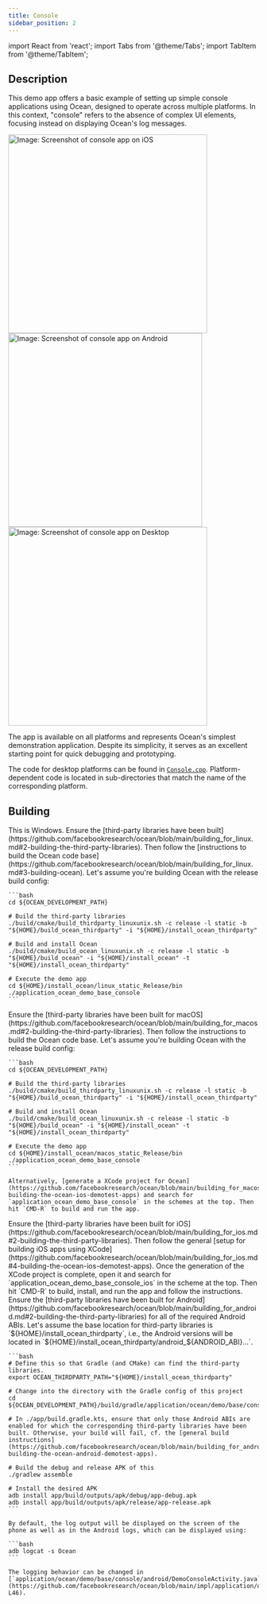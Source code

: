 ```yaml
---
title: Console
sidebar_position: 2
---
```


import React from 'react';
import Tabs from '@theme/Tabs';
import TabItem from '@theme/TabItem';

## Description

This demo app offers a basic example of setting up simple console applications using Ocean, designed to operate across multiple platforms. In this context, "console" refers to the absence of complex UI elements, focusing instead on displaying Ocean's log messages.

<div class="center-images">
  <img src={require('@site/static/img/docs/demoapps/crossplatformapps/console_ios.jpg').default} alt="Image: Screenshot of console app on iOS" height="400" className="center-image"/>
  <img src={require('@site/static/img/docs/demoapps/crossplatformapps/console_android.jpg').default} alt="Image: Screenshot of console app on Android" height="390" className="center-image"/>
  <img src={require('@site/static/img/docs/demoapps/crossplatformapps/console_windows_mac.jpg').default} alt="Image: Screenshot of console app on Desktop" height="400" className="center-image"/>
</div>

The app is available on all platforms and represents Ocean's simplest demonstration application. Despite its simplicity, it serves as an excellent starting point for quick debugging and prototyping.

The code for desktop platforms can be found in [`Console.cpp`](https://github.com/facebookresearch/ocean/blob/c6994ae2add1b2fb295ffe7bffa5abdb7bd5e486/impl/application/ocean/demo/base/console/Console.cpp#L17-L54). Platform-dependent code is located in sub-directories that match the name of the corresponding platform.

## Building

<Tabs groupId="target-os" queryString>

  <TabItem value="win" label="Windows">
    This is Windows.
  </TabItem>

  <TabItem value="linux" label="Linux">
    Ensure the [third-party libraries have been built](https://github.com/facebookresearch/ocean/blob/main/building_for_linux.md#2-building-the-third-party-libraries). Then follow the [instructions to build the Ocean code base](https://github.com/facebookresearch/ocean/blob/main/building_for_linux.md#3-building-ocean). Let's assume you're building Ocean with the release build config:

    ```bash
    cd ${OCEAN_DEVELOPMENT_PATH}

    # Build the third-party libraries
    ./build/cmake/build_thirdparty_linuxunix.sh -c release -l static -b "${HOME}/build_ocean_thirdparty" -i "${HOME}/install_ocean_thirdparty"

    # Build and install Ocean
    ./build/cmake/build_ocean_linuxunix.sh -c release -l static -b "${HOME}/build_ocean" -i "${HOME}/install_ocean" -t "${HOME}/install_ocean_thirdparty"

    # Execute the demo app
    cd ${HOME}/install_ocean/linux_static_Release/bin
    ./application_ocean_demo_base_console
    ```
  </TabItem>

  <TabItem value="macos" label="macOS">
    Ensure the [third-party libraries have been built for macOS](https://github.com/facebookresearch/ocean/blob/main/building_for_macos.md#2-building-the-third-party-libraries). Then follow the instructions to build the Ocean code base. Let's assume you're building Ocean with the release build config:

    ```bash
    cd ${OCEAN_DEVELOPMENT_PATH}

    # Build the third-party libraries
    ./build/cmake/build_thirdparty_linuxunix.sh -c release -l static -b "${HOME}/build_ocean_thirdparty" -i "${HOME}/install_ocean_thirdparty"

    # Build and install Ocean
    ./build/cmake/build_ocean_linuxunix.sh -c release -l static -b "${HOME}/build_ocean" -i "${HOME}/install_ocean" -t "${HOME}/install_ocean_thirdparty"

    # Execute the demo app
    cd ${HOME}/install_ocean/macos_static_Release/bin
    ./application_ocean_demo_base_console
    ```

    Alternatively, [generate a XCode project for Ocean](https://github.com/facebookresearch/ocean/blob/main/building_for_macos.md#4-building-the-ocean-ios-demotest-apps) and search for `application_ocean_demo_base_console` in the schemes at the top. Then hit `CMD-R` to build and run the app.
  </TabItem>

  <TabItem value="ios" label="iOS">
    Ensure the [third-party libraries have been built for iOS](https://github.com/facebookresearch/ocean/blob/main/building_for_ios.md#2-building-the-third-party-libraries). Then follow the general [setup for building iOS apps using XCode](https://github.com/facebookresearch/ocean/blob/main/building_for_ios.md#4-building-the-ocean-ios-demotest-apps). Once the generation of the XCode project is complete, open it and search for `application_ocean_demo_base_console_ios` in the scheme at the top. Then hit `CMD-R` to build, install, and run the app and follow the instructions.
  </TabItem>

  <TabItem value="android" label="Android" default>
    Ensure the [third-party libraries have been built for Android](https://github.com/facebookresearch/ocean/blob/main/building_for_android.md#2-building-the-third-party-libraries) for all of the required Android ABIs. Let's assume the base location for third-party libraries is `${HOME}/install_ocean_thirdparty`, i.e., the Android versions will be located in `${HOME}/install_ocean_thirdparty/android_${ANDROID_ABI}...`.

    ```bash
    # Define this so that Gradle (and CMake) can find the third-party libraries.
    export OCEAN_THIRDPARTY_PATH="${HOME}/install_ocean_thirdparty"

    # Change into the directory with the Gradle config of this project
    cd ${OCEAN_DEVELOPMENT_PATH}/build/gradle/application/ocean/demo/base/console/android

    # In ./app/build.gradle.kts, ensure that only those Android ABIs are enabled for which the corresponding third-party libraries have been built. Otherwise, your build will fail, cf. the [general build instructions](https://github.com/facebookresearch/ocean/blob/main/building_for_android.md#4-building-the-ocean-android-demotest-apps).

    # Build the debug and release APK of this
    ./gradlew assemble

    # Install the desired APK
    adb install app/build/outputs/apk/debug/app-debug.apk
    adb install app/build/outputs/apk/release/app-release.apk
    ```

    By default, the log output will be displayed on the screen of the phone as well as in the Android logs, which can be displayed using:

    ```bash
    adb logcat -s Ocean
    ```

    The logging behavior can be changed in [`application/ocean/demo/base/console/android/DemoConsoleActivity.java`](https://github.com/facebookresearch/ocean/blob/main/impl/application/ocean/demo/base/console/android/DemoConsoleActivity.java#L42-L46).
  </TabItem>

</Tabs>
